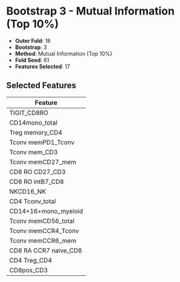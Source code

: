 # Bootstrap 3 - Mutual Information (Top 10%)

- **Outer Fold**: 18
- **Bootstrap**: 3
- **Method**: Mutual Information (Top 10%)
- **Fold Seed**: 61
- **Features Selected**: 17

## Selected Features

| Feature |
|---------|
| TIGIT_CD8RO |
| CD14mono_total |
| Treg memory_CD4 |
| Tconv memPD1_Tconv |
| Tconv mem_CD3 |
| Tconv memCD27_mem |
| CD8 RO CD27_CD3 |
| CD8 RO intB7_CD8 |
| NKCD16_NK |
| CD4 Tconv_total |
| CD14+16+mono_myeloid |
| Tconv memCD56_total |
| Tconv memCCR4_Tconv |
| Tconv memCCR6_mem |
| CD8 RA CCR7 naive_CD8 |
| CD4 Treg_CD4 |
| CD8pos_CD3 |
